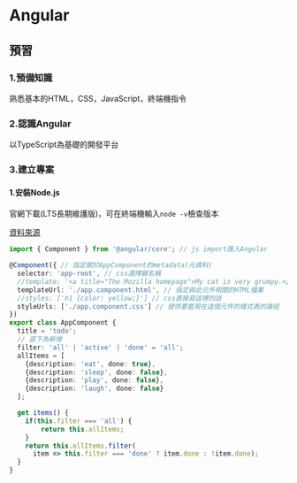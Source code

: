 # Angular

## 預習
### 1.預備知識
熟悉基本的HTML，CSS，JavaScript，終端機指令
### 2.認識Angular
以TypeScript為基礎的開發平台
### 3.建立專案
#### 1.安裝Node.js
官網下載(LTS長期維護版)，可在終端機輸入```node -v```檢查版本






[資料來源](https://developer.mozilla.org/zh-TW/docs/Learn/Tools_and_testing/Client-side_JavaScript_frameworks/Angular_getting_started)

```typescript
import { Component } from '@angular/core'; // js import匯入Angular

@Component({ // 指定關於AppComponent的metadata(元資料)
  selector: 'app-root', // css選擇器名稱
  //template: '<a title="The Mozilla homepage">My cat is very grumpy.</a>',  // html直接寫這裡的話
  templateUrl: './app.component.html', // 指定與此元件相關的HTML檔案
  //styles: ['h1 {color: yellow;}'] // css直接寫這裡的話
  styleUrls: ['./app.component.css'] // 提供要套用在這個元件的樣式表的路徑
})
export class AppComponent {
  title = 'todo';
  // 底下為新增
  filter: 'all' | 'active' | 'done' = 'all';
  allItems = [
    {description: 'eat', done: true},
    {description: 'sleep', done: false},
    {description: 'play', done: false},
    {description: 'laugh', done: false}
  ];

  get items() {
    if(this.filter === 'all') {
        return this.allItems;
    }
    return this.allItems.filter(
      item => this.filter === 'done' ? item.done : !item.done);
  }
}
```
